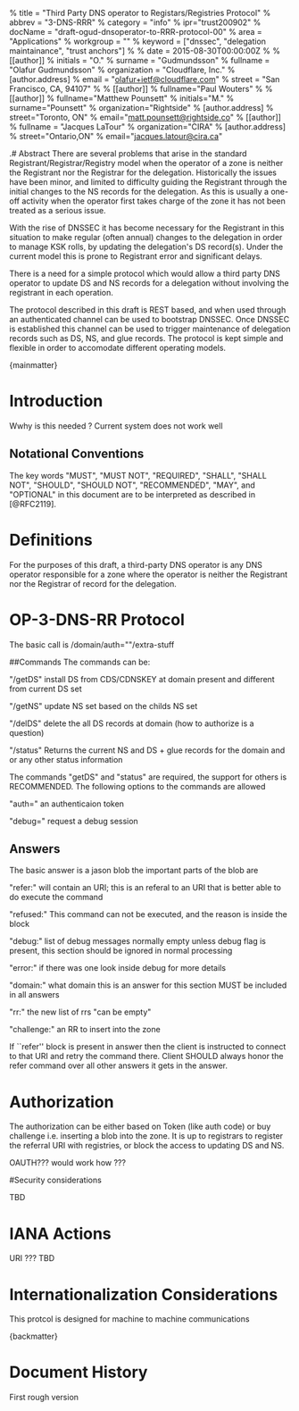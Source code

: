 % title = "Third Party DNS operator to Registars/Registries Protocol" 
% abbrev = "3-DNS-RRR" 
% category = "info"
% ipr="trust200902"
% docName = "draft-ogud-dnsoperator-to-RRR-protocol-00"
% area = "Applications" 
% workgroup = ""
% keyword = ["dnssec", "delegation maintainance", "trust anchors"]
%
% date = 2015-08-30T00:00:00Z
%
% [[author]]
% initials = "O."
% surname = "Gudmundsson"
% fullname = "Olafur Gudmundsson"
% organization = "Cloudflare, Inc."
%  [author.address] 
%  email = "olafur+ietf@cloudflare.com"
%  street = "San Francisco, CA, 94107"
%
% [[author]]
% fullname="Paul Wouters" 
%
% [[author]]
% fullname="Matthew Pounsett" 
% initials="M."
% surname="Pounsett"
% organization="Rightside"
%  [author.address] 
%   street="Toronto, ON"
%   email="matt.pounsett@rightside.co"
% [[author]]
% fullname = "Jacques LaTour" 
% organization="CIRA"
%  [author.address] 
%   street="Ontario,ON" 
%   email="jacques.latour@cira.ca"

.# Abstract
There are several problems that arise in the standard
Registrant/Registrar/Registry model when the operator of a zone is
neither the Registrant nor the Registrar for the delegation.  Historically
the issues have been minor, and limited to difficulty guiding the
Registrant through the initial changes to the NS records for the
delegation.  As this is usually a one-off activity when the operator first
takes charge of the zone it has not been treated as a serious issue.

With the rise of DNSSEC it has become necessary for the Registrant in this
situation to make regular (often annual) changes to the delegation in
order to manage KSK rolls, by updating the delegation's DS record(s).
Under the current model this is prone to Registrant error and significant
delays.

There is a need for a simple protocol which would allow a third party DNS
operator to update DS and NS records for a delegation without involving
the registrant in each operation.

The protocol described in this draft is REST based, and when used through
an authenticated channel can be used to bootstrap DNSSEC.  Once DNSSEC is
established this channel can be used to trigger maintenance of delegation
records such as DS, NS, and glue records.   The protocol is kept simple
and flexible in order to accomodate different operating models.

{mainmatter}

# Introduction
Wwhy is this needed ? Current system does not work well

## Notational Conventions
The key words "MUST", "MUST NOT", "REQUIRED", "SHALL",
"SHALL NOT", "SHOULD", "SHOULD NOT", "RECOMMENDED", "MAY", and
"OPTIONAL" in this document are to be interpreted as described
in [@RFC2119].

    
# Definitions
For the purposes of this draft, a third-party DNS operator is any
DNS operator responsible for a zone where the operator is neither
the Registrant nor the Registrar of record for the delegation.

# OP-3-DNS-RR Protocol
The basic call is 
      <SERVER><cmd>/domain/auth=""/extra-stuff 

##Commands 
The commands can be:

  "/getDS"  install DS from CDS/CDNSKEY at domain present and different from current DS set

  "/getNS"  update NS set based on the childs NS set 

  "/delDS"  delete the all DS records at domain (how to authorize is a question)

  "/status"  Returns the current NS and DS + glue records for the domain and or any other status information

The commands "getDS" and "status" are required, the support for others is
RECOMMENDED. The following options to the commands are allowed

   "auth="   an authenticaion token

   "debug="  request a debug session
  

## Answers
The basic answer is a jason blob the important parts of the blob are 

   "refer:"  will contain an URI; this is an referal to an URI that is better able to do execute the command

   "refused:"  This command can not be executed, and the reason is inside the block

   "debug:"  list of debug messages normally empty unless debug flag is 
present, this section should be ignored in normal processing

   "error:"  if there was one look inside debug for more details

   "domain:" what domain this is an answer for this section MUST be included in all answers

   "rr:"  the new list of rrs "can be empty" 

   "challenge:" an RR to insert into the zone 

If ``refer'' block is present in answer then the client is instructed to 
connect to that URI and retry the command there. Client SHOULD
always honor the refer command over all other answers it gets in
the answer.

# Authorization

The authorization can be either based on Token (like auth code) or buy
challenge i.e. inserting a blob into the zone.  It is up to registrars
to register the referral URI with registries, or block the access to
updating DS and NS.  

OAUTH??? would work how ??? 

#Security considerations

TBD


# IANA Actions
URI ??? TBD


# Internationalization Considerations
This protcol is designed for machine to machine communications </t> 

{backmatter}

# Document History
First rough version


